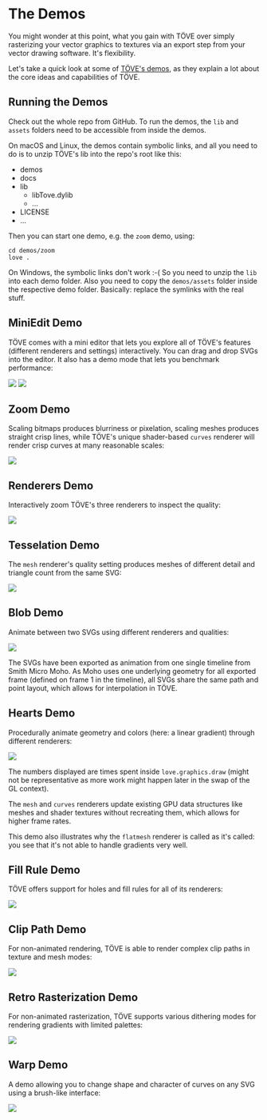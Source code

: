 # The Demos
You might wonder at this point, what you gain with TÖVE over simply rasterizing your vector graphics to textures via an export step from your vector drawing software. It's flexibility.

Let's take a quick look at some of [TÖVE's demos](https://github.com/poke1024/tove2d/tree/master/demos), as they explain a lot about the core ideas and capabilities of TÖVE.

## Running the Demos

Check out the whole repo from GitHub. To run the demos, the `lib` and `assets` folders need to be accessible from inside the demos.

On macOS and Linux, the demos contain symbolic links, and all you need to do is to unzip TÖVE's lib into the repo's root like this:

- demos
- docs
- lib
  - libTove.dylib
  - ...
- LICENSE
- ...

Then you can start one demo, e.g. the `zoom` demo, using:

```
cd demos/zoom
love .
```

On Windows, the symbolic links don't work :-( So you need to unzip the `lib` into each demo folder. Also you need to copy the `demos/assets` folder inside the respective demo folder. Basically: replace the symlinks with the real stuff.

## MiniEdit Demo
TÖVE comes with a mini editor that lets you explore all of TÖVE's features (different renderers and settings) interactively. You can drag and drop SVGs into the editor. It also has a demo mode that lets you benchmark performance:

![](images/demos/miniedit.png)
![](images/demos/miniedit2.png)

## Zoom Demo
Scaling bitmaps produces blurriness or pixelation, scaling meshes produces straight crisp lines, while TÖVE's unique shader-based `curves` renderer will render crisp curves at many reasonable scales:

![](images/demos/zoom.png)

## Renderers Demo
Interactively zoom TÖVE's three renderers to inspect the quality:

![](images/demos/renderers.png)

## Tesselation Demo
The `mesh` renderer's quality setting produces meshes of different detail and triangle count from the same SVG:

![](images/demos/tess.png)

## Blob Demo
Animate between two SVGs using different renderers and qualities:

![](images/demos/blob.png)

The SVGs have been exported as animation from one single timeline from Smith Micro Moho. As Moho uses one underlying geometry for all exported frame (defined on frame 1 in the timeline), all SVGs share the same path and point layout, which allows for interpolation in TÖVE.

## Hearts Demo
Procedurally animate geometry and colors (here: a linear gradient) through different renderers:

![](images/demos/hearts.png)

The numbers displayed are times spent inside `love.graphics.draw` (might not be representative as more work might happen later in the  swap of the GL context).

The `mesh` and `curves` renderers update existing GPU data structures like meshes and shader textures without recreating them, which allows for higher frame rates.

This demo also illustrates why the `flatmesh` renderer is called as it's called: you see that it's not able to handle gradients very well.

## Fill Rule Demo
TÖVE offers support for holes and fill rules for all of its renderers:

![](images/demos/fillrule.png)

## Clip Path Demo
For non-animated rendering, TÖVE is able to render complex clip paths in texture and mesh modes:

![](images/demos/clippath.png)

## Retro Rasterization Demo
For non-animated rasterization, TÖVE supports various dithering modes for rendering gradients with limited palettes:

![](images/demos/retro.png)

## Warp Demo
A demo allowing you to change shape and character of curves on any SVG using a brush-like interface:

![](images/demos/warp.png)
